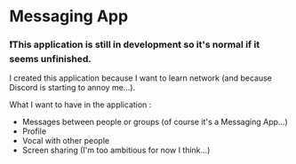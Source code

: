 # Messaging App

### ❗This application is still in development so it's normal if it seems unfinished.

I created this application because I want to learn network (and because Discord is starting to annoy me...).

What I want to have in the application :
 - Messages between people or groups (of course it's a Messaging App...)
 - Profile
 - Vocal with other people
 - Screen sharing (I'm too ambitious for now I think...)
